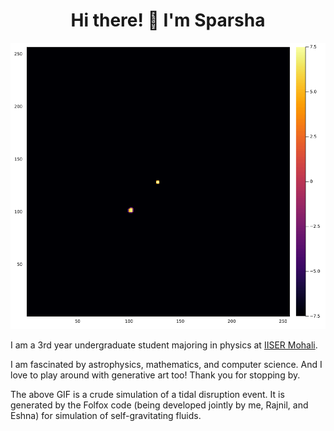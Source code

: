 <h1 align="center"> Hi there! 👋 I'm Sparsha </h1>

<p align="center"> <img src="1.gif"/> </p>

I am a 3rd year undergraduate student majoring in physics at [IISER Mohali](https://www.iisermohali.ac.in/).

I am fascinated by astrophysics, mathematics, and computer science. And I love to play around with generative art too! Thank you for stopping by.

The above GIF is a crude simulation of a tidal disruption event. It is generated by the Folfox code (being developed jointly by me, Rajnil, and Eshna) for simulation of self-gravitating fluids.
